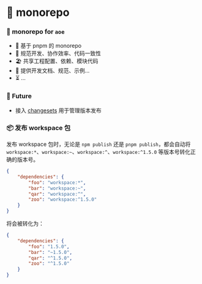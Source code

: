 # 🚀 monorepo

### 🚀 monorepo for `aoe`

-   👑 基于 pnpm 的 monorepo
-   🛟 规范开发、协作效率、代码一致性
-   🏖️ 共享工程配置、依赖、模块代码
-   📖 提供开发文档、规范、示例...
-   ⏳ ...

### 🌌 Future

-   接入 [changesets](https://juejin.cn/post/7181409989670961207?from=search-suggest) 用于管理版本发布

### 📦 发布 workspace 包

发布 workspace 包时，无论是 `npm publish` 还是 `pnpm publish`，都会自动将 `workspace:*`、`workspace:~`、`workspace:^`、`workspace:^1.5.0` 等版本号转化正确的版本号。

```json
{
    "dependencies": {
        "foo": "workspace:*",
        "bar": "workspace:~",
        "qar": "workspace:^",
        "zoo": "workspace:^1.5.0"
    }
}
```

将会被转化为：

```json
{
    "dependencies": {
        "foo": "1.5.0",
        "bar": "~1.5.0",
        "qar": "^1.5.0",
        "zoo": "^1.5.0"
    }
}
```
